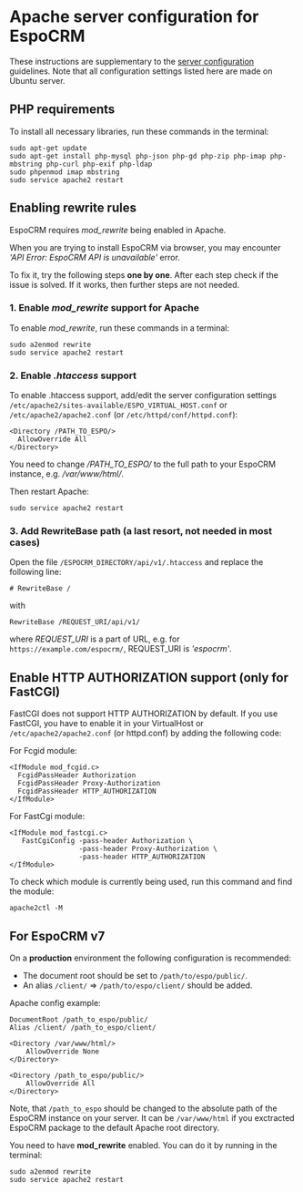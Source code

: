 # Apache server configuration for EspoCRM

These instructions are supplementary to the [server configuration](server-configuration.md) guidelines. Note that all configuration settings listed here are made on Ubuntu server.

## PHP requirements

To install all necessary libraries, run these commands in the terminal:

```
sudo apt-get update
sudo apt-get install php-mysql php-json php-gd php-zip php-imap php-mbstring php-curl php-exif php-ldap
sudo phpenmod imap mbstring
sudo service apache2 restart
```

## Enabling rewrite rules

EspoCRM requires *mod_rewrite* being enabled in Apache. 

When you are trying to install EspoCRM via browser, you may encounter *'API Error: EspoCRM API is unavailable'* error.

To fix it, try the following steps **one by one**. After each step check if the issue is solved. If it works, then further steps are not needed.

### 1. Enable *mod_rewrite* support for Apache

To enable *mod_rewrite*, run these commands in a terminal:

```
sudo a2enmod rewrite
sudo service apache2 restart
```

### 2. Enable *.htaccess* support

To enable .htaccess support, add/edit the server configuration settings `/etc/apache2/sites-available/ESPO_VIRTUAL_HOST.conf` or `/etc/apache2/apache2.conf` (or `/etc/httpd/conf/httpd.conf`):

```
<Directory /PATH_TO_ESPO/>
  AllowOverride All
</Directory>
```

You need to change */PATH_TO_ESPO/* to the full path to your EspoCRM instance, e.g. */var/www/html/*.

Then restart Apache:

```
sudo service apache2 restart
```

### 3. Add RewriteBase path (a last resort, not needed in most cases)

Open the file `/ESPOCRM_DIRECTORY/api/v1/.htaccess` and replace the following line:

```
# RewriteBase /
```

with

```
RewriteBase /REQUEST_URI/api/v1/
```

where *REQUEST_URI* is a part of URL, e.g. for `https://example.com/espocrm/`, REQUEST_URI is *'espocrm'*.


## Enable HTTP AUTHORIZATION support (only for FastCGI)

FastCGI does not support HTTP AUTHORIZATION by default. If you use FastCGI, you have to enable it in your VirtualHost or `/etc/apache2/apache2.conf` (or httpd.conf) by adding the following code:

For Fcgid module:

```
<IfModule mod_fcgid.c>
  FcgidPassHeader Authorization
  FcgidPassHeader Proxy-Authorization
  FcgidPassHeader HTTP_AUTHORIZATION
</IfModule>
```

For FastCgi module:

```
<IfModule mod_fastcgi.c>
   FastCgiConfig -pass-header Authorization \
                 -pass-header Proxy-Authorization \
                 -pass-header HTTP_AUTHORIZATION
</IfModule>
```

To check which module is currently being used, run this command and find the module:

```
apache2ctl -M
```

## For EspoCRM v7

On a **production** environment the following configuration is recommended:

* The document root should be set to `/path/to/espo/public/`.
* An alias `/client/` => `/path/to/espo/client/` should be added.

Apache config example:

```
DocumentRoot /path_to_espo/public/
Alias /client/ /path_to_espo/client/

<Directory /var/www/html/>
    AllowOverride None
</Directory>

<Directory /path_to_espo/public/>
    AllowOverride All
</Directory>
```
Note, that `/path_to_espo` should be changed to the absolute path of the EspoCRM instance on your server. It can be `/var/www/html` if you exctracted EspoCRM package to the default Apache root directory.

You need to have **mod_rewrite** enabled. You can do it by running in the terminal:

```
sudo a2enmod rewrite
sudo service apache2 restart
```
